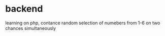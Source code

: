# backend
learning on php, contance random selection of numebers from 1-6 on two chances simultaneously
